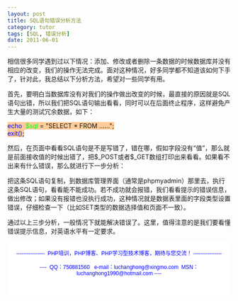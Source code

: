 ```yaml
---
layout: post
title: SQL语句错误分析方法
category: tutor
tags: [SQL, 错误分析]
date: 2011-06-01
---
```

<p>相信很多同学遇到过以下情况：添加、修改或者删除一条数据的时候数据库并没有相应的改变，我们的操作无法完成。面对这种情况，好多同学都不知道该如何下手了，针对此，我总结以下分析方法，希望对一些同学有用。</p>
<p>首先，要明白当数据库没有对我们的操作做出改变的时候，最直接的原因就是SQL语句出错，所以我们把SQL语句输出看看，同时可以在后面终止程序，这样避免产生大量的测试冗余数据，如下：</p>
<p><span style="color: rgb(0, 0, 255);"><span style="background-color: rgb(255, 204, 153);">echo</span></span><span style="background-color: rgb(255, 204, 153);">&nbsp; <span style="color: rgb(0, 255, 0);">$sql </span>= &quot;SELECT * FROM &hellip;&hellip;&quot;; </span><span style="background-color: rgb(255, 204, 153);"><br />
<span style="color: rgb(0, 0, 255);">exit()</span>;</span></p>
<p>然后，在页面中看看SQL语句是不是写错了，错在哪，假如字段没有&ldquo;值&rdquo;，那么就是前面接收值的时候出错了，把$_POST或者$_GET数组打印出来看看。如果看不出来有什么错误，那么就进行下一步分析：</p>
<p>把这条SQL语句复制，到数据库管理界面（通常是phpmyadmin）那里去，执行这条SQL语句，看看能不能成功。若不成功就会报错，我们看看提示的错误信息，做出修改；如果没有报错也没执行成功，这种情况就是数据表里面的字段类型设置错误，仔细检查一下（比如SET类型的数据选择值和页面不一致）。</p>
<p>通过以上三步分析，一般情况下就能解决错误了。这里，值得注意的是我们要看懂错误提示信息，对英语水平有一定要求。</p>
<div style="background-color: rgb(255, 255, 255); padding-top: 5px; padding-right: 5px; padding-bottom: 5px; padding-left: 5px; margin-top: 0px; margin-right: 0px; margin-bottom: 0px; margin-left: 0px; font-family: Arial, Verdana, sans-serif; font-size: 12px; ">
<p style="text-align: center;"><span style="color: rgb(0, 0, 255);">----------------&nbsp; PHP培训，PHP博客、PHP学习型技术博客，期待与您交流！ ----------------<br />
<br />
----&nbsp; QQ：750881560&nbsp;&nbsp; e-mail：luchanghong@xingmo.com&nbsp; MSN：luchanghong1990@hotmail.com ----</span></p>
<p style="text-align: center;">&nbsp;</p>
</div>
